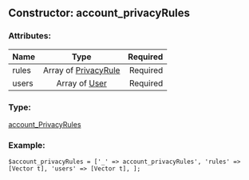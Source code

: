 ## Constructor: account\_privacyRules  

### Attributes:

| Name     |    Type       | Required |
|----------|:-------------:|---------:|
|rules|Array of [PrivacyRule](../types/PrivacyRule.md) | Required|
|users|Array of [User](../types/User.md) | Required|
### Type: 

[account\_PrivacyRules](../types/account_PrivacyRules.md)
### Example:

```
$account_privacyRules = ['_' => account_privacyRules', 'rules' => [Vector t], 'users' => [Vector t], ];
```